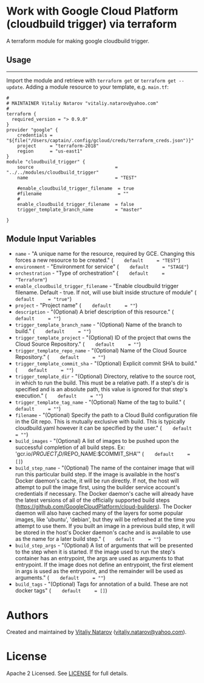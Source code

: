 # Work with Google Cloud  Platform (cloudbuild trigger) via terraform

A terraform module for making google cloudbuild trigger.

## Usage
--------

Import the module and retrieve with ```terraform get``` or ```terraform get --update```. Adding a module resource to your template, e.g. `main.tf`:

```
#
# MAINTAINER Vitaliy Natarov "vitaliy.natarov@yahoo.com"
#
terraform {
  required_version = "> 0.9.0"
}
provider "google" {
    credentials = "${file("/Users/captain/.config/gcloud/creds/terraform_creds.json")}"
    project     = "terraform-2018"
    region      = "us-east1"
}
module "cloudbuild_trigger" {
    source                              = "../../modules/cloudbuild_trigger"
    name                                = "TEST"

    #enable_cloudbuild_trigger_filename  = true
    #filename                            = ""
    #
    enable_cloudbuild_trigger_filename  = false
    trigger_template_branch_name        = "master"

}
```

Module Input Variables
----------------------
- `name` - "A unique name for the resource, required by GCE. Changing this forces a new resource to be created." (`    default     = "TEST"`)
- `environment` - "Environment for service" (`    default     = "STAGE"`)
- `orchestration` - "Type of orchestration" (`    default     = "Terraform"`)
- `enable_cloudbuild_trigger_filename` - "Enable cloudbuild trigger filename. Default - true. If not, will use biult inside structure of module" (`    default     = "true"`)
- `project` - "Project name" (`    default     = ""`)
- `description` - "(Optional) A brief description of this resource." (`    default     = ""`)
- `trigger_template_branch_name` - "(Optional) Name of the branch to build." (`    default     = ""`)
- `trigger_template_project` - "(Optional) ID of the project that owns the Cloud Source Repository." (`    default     = ""`)
- `trigger_template_repo_name` - "(Optional) Name of the Cloud Source Repository." (`    default     = ""`)
- `trigger_template_commit_sha` - "(Optional) Explicit commit SHA to build." (`    default     = ""`)
- `trigger_template_dir` - "(Optional) Directory, relative to the source root, in which to run the build. This must be a relative path. If a step's dir is specified and is an absolute path, this value is ignored for that step's execution." (`    default     = ""`)
- `trigger_template_tag_name` - "(Optional) Name of the tag to build." (`    default     = ""`)
- `filename` - "(Optional) Specify the path to a Cloud Build configuration file in the Git repo. This is mutually exclusive with build. This is typically cloudbuild.yaml however it can be specified by the user." (`    default     = ""`)
- `build_images` - "(Optional) A list of images to be pushed upon the successful completion of all build steps. Ex: 'gcr.io/$PROJECT_ID/$REPO_NAME:$COMMIT_SHA'" (`    default     = []`)
- `build_step_name` - "(Optional) The name of the container image that will run this particular build step. If the image is available in the host's Docker daemon's cache, it will be run directly. If not, the host will attempt to pull the image first, using the builder service account's credentials if necessary. The Docker daemon's cache will already have the latest versions of all of the officially supported build steps (https://github.com/GoogleCloudPlatform/cloud-builders). The Docker daemon will also have cached many of the layers for some popular images, like 'ubuntu', 'debian', but they will be refreshed at the time you attempt to use them. If you built an image in a previous build step, it will be stored in the host's Docker daemon's cache and is available to use as the name for a later build step." (`    default     = ""`)
- `build_step_args` - "(Optional) A list of arguments that will be presented to the step when it is started. If the image used to run the step's container has an entrypoint, the args are used as arguments to that entrypoint. If the image does not define an entrypoint, the first element in args is used as the entrypoint, and the remainder will be used as arguments." (`    default     = ""`)
- `build_tags` - "(Optional) Tags for annotation of a build. These are not docker tags" (`    default     = []`)


Authors
=======

Created and maintained by [Vitaliy Natarov](https://github.com/SebastianUA)
(vitaliy.natarov@yahoo.com).

License
=======

Apache 2 Licensed. See [LICENSE](https://github.com/SebastianUA/terraform/blob/master/LICENSE) for full details.
